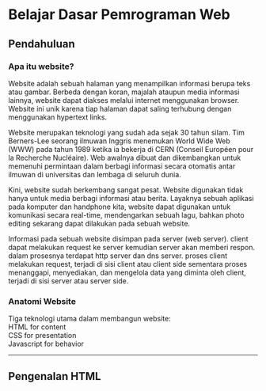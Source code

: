  # Belajar Dasar Pemrograman Web   

 ## Pendahuluan
 ### Apa itu website?
 Website adalah sebuah halaman yang menampilkan informasi berupa teks atau gambar. Berbeda dengan koran, majalah ataupun media informasi lainnya, website dapat diakses melalui internet menggunakan browser. Website ini unik karena tiap halaman dapat saling terhubung dengan menggunakan hypertext links. 

 Website merupakan teknologi yang sudah ada sejak 30 tahun silam. Tim Berners-Lee seorang ilmuwan Inggris menemukan World Wide Web (WWW) pada tahun 1989 ketika ia bekerja di CERN (Conseil Européen pour la Recherche Nucléaire). Web awalnya dibuat dan dikembangkan untuk memenuhi permintaan dalam berbagi informasi secara otomatis antar ilmuwan di universitas dan lembaga di seluruh dunia.

 Kini, website sudah berkembang sangat pesat. Website digunakan tidak hanya untuk media berbagi informasi atau berita. Layaknya sebuah aplikasi pada komputer dan handphone kita, website dapat digunakan untuk komunikasi secara real-time, mendengarkan sebuah lagu, bahkan photo editing sekarang dapat dilakukan pada sebuah website.

 Informasi pada sebuah website disimpan pada server (web server). client dapat melakukan request ke server kemudian server akan memberi respon. dalam prosesnya terdapat http server dan dns server. proses client melakukan request, terjadi di sisi client atau client side sementara proses menanggapi, menyediakan, dan mengelola data yang diminta oleh client, terjadi di sisi server atau server side.

 ### Anatomi Website
 Tiga teknologi utama dalam membangun website:  
 HTML for content  
 CSS for presentation  
 Javascript for behavior  

---

 ## Pengenalan HTML


 